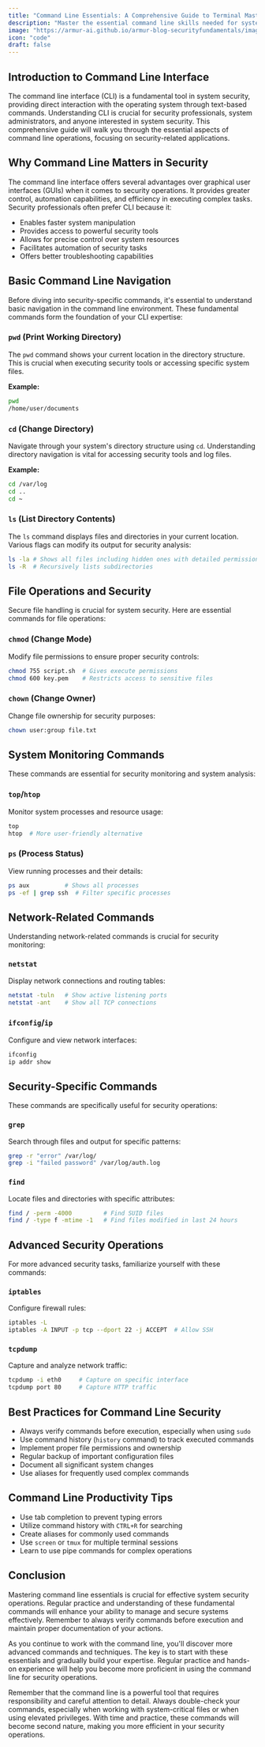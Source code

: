```yaml
---
title: "Command Line Essentials: A Comprehensive Guide to Terminal Mastery for System Security"
description: "Master the essential command line skills needed for system security. Learn powerful terminal commands, syntax, and best practices to enhance your security operations."
image: "https://armur-ai.github.io/armur-blog-securityfundamentals/images/4.avif"
icon: "code"
draft: false
---
```


## Introduction to Command Line Interface

The command line interface (CLI) is a fundamental tool in system security, providing direct interaction with the operating system through text-based commands. Understanding CLI is crucial for security professionals, system administrators, and anyone interested in system security. This comprehensive guide will walk you through the essential aspects of command line operations, focusing on security-related applications.

## Why Command Line Matters in Security

The command line interface offers several advantages over graphical user interfaces (GUIs) when it comes to security operations. It provides greater control, automation capabilities, and efficiency in executing complex tasks. Security professionals often prefer CLI because it:

- Enables faster system manipulation
- Provides access to powerful security tools
- Allows for precise control over system resources
- Facilitates automation of security tasks
- Offers better troubleshooting capabilities

## Basic Command Line Navigation

Before diving into security-specific commands, it's essential to understand basic navigation in the command line environment. These fundamental commands form the foundation of your CLI expertise:

### `pwd` (Print Working Directory)

The `pwd` command shows your current location in the directory structure. This is crucial when executing security tools or accessing specific system files.

**Example:**

```bash
pwd
/home/user/documents
```

### `cd` (Change Directory)

Navigate through your system's directory structure using `cd`. Understanding directory navigation is vital for accessing security tools and log files.

**Example:**

```bash
cd /var/log
cd ..
cd ~
```

### `ls` (List Directory Contents)

The `ls` command displays files and directories in your current location. Various flags can modify its output for security analysis:

```bash
ls -la # Shows all files including hidden ones with detailed permissions
ls -R  # Recursively lists subdirectories
```

## File Operations and Security

Secure file handling is crucial for system security. Here are essential commands for file operations:

### `chmod` (Change Mode)

Modify file permissions to ensure proper security controls:

```bash
chmod 755 script.sh  # Gives execute permissions
chmod 600 key.pem    # Restricts access to sensitive files
```

### `chown` (Change Owner)

Change file ownership for security purposes:

```bash
chown user:group file.txt
```

## System Monitoring Commands

These commands are essential for security monitoring and system analysis:

### `top`/`htop`

Monitor system processes and resource usage:

```bash
top
htop  # More user-friendly alternative
```

### `ps` (Process Status)

View running processes and their details:

```bash
ps aux          # Shows all processes
ps -ef | grep ssh  # Filter specific processes
```

## Network-Related Commands

Understanding network-related commands is crucial for security monitoring:

### `netstat`

Display network connections and routing tables:

```bash
netstat -tuln   # Show active listening ports
netstat -ant    # Show all TCP connections
```

### `ifconfig`/`ip`

Configure and view network interfaces:

```bash
ifconfig
ip addr show
```

## Security-Specific Commands

These commands are specifically useful for security operations:

### `grep`

Search through files and output for specific patterns:

```bash
grep -r "error" /var/log/
grep -i "failed password" /var/log/auth.log
```

### `find`

Locate files and directories with specific attributes:

```bash
find / -perm -4000         # Find SUID files
find / -type f -mtime -1   # Find files modified in last 24 hours
```

## Advanced Security Operations

For more advanced security tasks, familiarize yourself with these commands:

### `iptables`

Configure firewall rules:

```bash
iptables -L
iptables -A INPUT -p tcp --dport 22 -j ACCEPT  # Allow SSH
```

### `tcpdump`

Capture and analyze network traffic:

```bash
tcpdump -i eth0     # Capture on specific interface
tcpdump port 80     # Capture HTTP traffic
```

## Best Practices for Command Line Security

- Always verify commands before execution, especially when using `sudo`
- Use command history (`history` command) to track executed commands
- Implement proper file permissions and ownership
- Regular backup of important configuration files
- Document all significant system changes
- Use aliases for frequently used complex commands

## Command Line Productivity Tips

- Use tab completion to prevent typing errors
- Utilize command history with `CTRL+R` for searching
- Create aliases for commonly used commands
- Use `screen` or `tmux` for multiple terminal sessions
- Learn to use pipe commands for complex operations

## Conclusion

Mastering command line essentials is crucial for effective system security operations. Regular practice and understanding of these fundamental commands will enhance your ability to manage and secure systems effectively. Remember to always verify commands before execution and maintain proper documentation of your actions.

As you continue to work with the command line, you'll discover more advanced commands and techniques. The key is to start with these essentials and gradually build your expertise. Regular practice and hands-on experience will help you become more proficient in using the command line for security operations.

Remember that the command line is a powerful tool that requires responsibility and careful attention to detail. Always double-check your commands, especially when working with system-critical files or when using elevated privileges. With time and practice, these commands will become second nature, making you more efficient in your security operations.